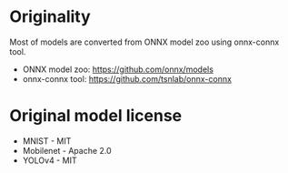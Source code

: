 # Originality
Most of models are converted from ONNX model zoo using onnx-connx tool.

 * ONNX model zoo: https://github.com/onnx/models
 * onnx-connx tool: https://github.com/tsnlab/onnx-connx

# Original model license
 * MNIST - MIT
 * Mobilenet - Apache 2.0
 * YOLOv4 - MIT
